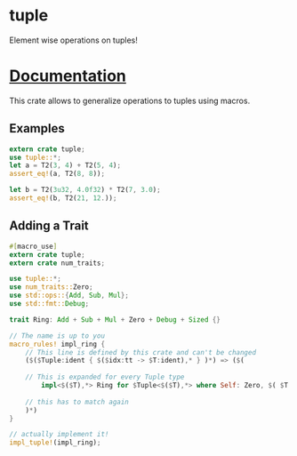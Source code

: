 # tuple
Element wise operations on tuples!

# [Documentation](https://docs.rs/tuple)

This crate allows to generalize operations to tuples using macros.

## Examples
```rust
extern crate tuple;
use tuple::*;
let a = T2(3, 4) + T2(5, 4);
assert_eq!(a, T2(8, 8));

let b = T2(3u32, 4.0f32) * T2(7, 3.0);
assert_eq!(b, T2(21, 12.));
```

## Adding a Trait

```rust
#[macro_use]
extern crate tuple;
extern crate num_traits;

use tuple::*;
use num_traits::Zero;
use std::ops::{Add, Sub, Mul};
use std::fmt::Debug;

trait Ring: Add + Sub + Mul + Zero + Debug + Sized {}

// The name is up to you
macro_rules! impl_ring {
    // This line is defined by this crate and can't be changed
    ($($Tuple:ident { $($idx:tt -> $T:ident),* } )*) => ($(
    
    // This is expanded for every Tuple type
        impl<$($T),*> Ring for $Tuple<$($T),*> where Self: Zero, $( $T: Ring + 'static ),* {}
    
    // this has to match again
    )*)
}

// actually implement it!
impl_tuple!(impl_ring);
```
